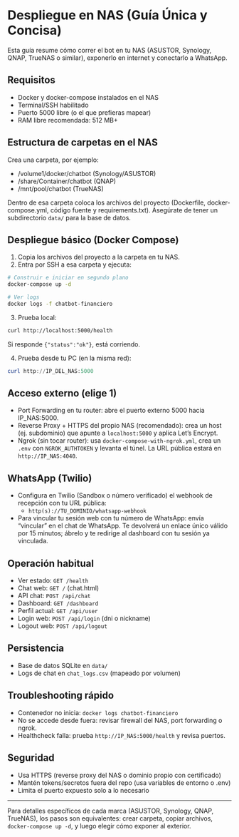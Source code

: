 # Despliegue en NAS (Guía Única y Concisa)

Esta guía resume cómo correr el bot en tu NAS (ASUSTOR, Synology, QNAP, TrueNAS o similar), exponerlo en internet y conectarlo a WhatsApp.

## Requisitos

- Docker y docker-compose instalados en el NAS
- Terminal/SSH habilitado
- Puerto 5000 libre (o el que prefieras mapear)
- RAM libre recomendada: 512 MB+

## Estructura de carpetas en el NAS

Crea una carpeta, por ejemplo:

- /volume1/docker/chatbot (Synology/ASUSTOR)
- /share/Container/chatbot (QNAP)
- /mnt/pool/chatbot (TrueNAS)

Dentro de esa carpeta coloca los archivos del proyecto (Dockerfile, docker-compose.yml, código fuente y requirements.txt). Asegúrate de tener un subdirectorio `data/` para la base de datos.

## Despliegue básico (Docker Compose)

1) Copia los archivos del proyecto a la carpeta en tu NAS.
2) Entra por SSH a esa carpeta y ejecuta:

```bash
# Construir e iniciar en segundo plano
docker-compose up -d

# Ver logs
docker logs -f chatbot-financiero
```

3) Prueba local:

```bash
curl http://localhost:5000/health
```

Si responde `{"status":"ok"}`, está corriendo.

4) Prueba desde tu PC (en la misma red):

```powershell
curl http://IP_DEL_NAS:5000
```

## Acceso externo (elige 1)

- Port Forwarding en tu router: abre el puerto externo 5000 hacia IP_NAS:5000.
- Reverse Proxy + HTTPS del propio NAS (recomendado): crea un host (ej. subdominio) que apunte a `localhost:5000` y aplica Let’s Encrypt.
- Ngrok (sin tocar router): usa `docker-compose-with-ngrok.yml`, crea un `.env` con `NGROK_AUTHTOKEN` y levanta el túnel. La URL pública estará en `http://IP_NAS:4040`.

## WhatsApp (Twilio)

- Configura en Twilio (Sandbox o número verificado) el webhook de recepción con tu URL pública:
  - `http(s)://TU_DOMINIO/whatsapp-webhook`
- Para vincular tu sesión web con tu número de WhatsApp: envía “vincular” en el chat de WhatsApp. Te devolverá un enlace único válido por 15 minutos; ábrelo y te redirige al dashboard con tu sesión ya vinculada.

## Operación habitual

- Ver estado: `GET /health`
- Chat web: `GET /` (chat.html)
- API chat: `POST /api/chat`
- Dashboard: `GET /dashboard`
- Perfil actual: `GET /api/user`
- Login web: `POST /api/login` (dni o nickname)
- Logout web: `POST /api/logout`

## Persistencia

- Base de datos SQLite en `data/`
- Logs de chat en `chat_logs.csv` (mapeado por volumen)

## Troubleshooting rápido

- Contenedor no inicia: `docker logs chatbot-financiero`
- No se accede desde fuera: revisar firewall del NAS, port forwarding o ngrok.
- Healthcheck falla: prueba `http://IP_NAS:5000/health` y revisa puertos.

## Seguridad

- Usa HTTPS (reverse proxy del NAS o dominio propio con certificado)
- Mantén tokens/secretos fuera del repo (usa variables de entorno o .env)
- Limita el puerto expuesto solo a lo necesario

---

Para detalles específicos de cada marca (ASUSTOR, Synology, QNAP, TrueNAS), los pasos son equivalentes: crear carpeta, copiar archivos, `docker-compose up -d`, y luego elegir cómo exponer al exterior.
